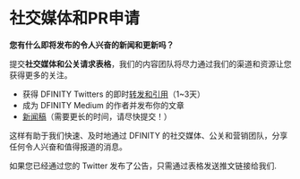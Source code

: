 # 社交媒体和PR申请

**您有什么即将发布的令人兴奋的新闻和更新吗？**

提交**社交媒体和公关请求表格**，我们的内容团队将尽力通过我们的渠道和资源让您获得更多的关注。

- 获得 DFINITY Twitters 的即时[转发和引用](https://form.asana.com/?k=v7xxNppkYSEnwuTohTT2UQ&d=691029616962141)（1~3天）
- 成为 DFINITY Medium 的作者并发布你的文章
- [新闻稿](https://docs.google.com/document/d/18h_IcU6cVeVdEXnvoCKTNzh4Uo5XmlgNv2TrV3yf0mk/edit)（需要更长的时间，请尽快提交！）

这样有助于我们快速、及时地通过 DFINITY 的社交媒体、公关和营销团队，分享任何令人兴奋和值得报道的消息。

如果您已经通过您的 Twitter 发布了公告，只需通过表格发送推文链接给我们.
